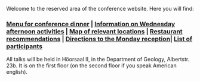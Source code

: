 Welcome to the reserved area of the conference website. Here you will find:

<h3>   <a href="https://fgallinaro.github.io/geomod-conference.github.io/reserved_area/6545007f30846bbbf0075824cf0188e903dba720/Menu_Geomod.pdf">Menu for conference dinner</a> | <a href="https://fgallinaro.github.io/geomod-conference.github.io/reserved_area/6545007f30846bbbf0075824cf0188e903dba720/activities">Information on Wednesday afternoon activities</a> | <a href="https://fgallinaro.github.io/geomod-conference.github.io/reserved_area/6545007f30846bbbf0075824cf0188e903dba720/freiburg_map">Map of relevant locations</a> | <a href="https://fgallinaro.github.io/geomod-conference.github.io/reserved_area/6545007f30846bbbf0075824cf0188e903dba720/Freiburg_restaurants.pdf">Restaurant recommendations</a> | <a href="https://fgallinaro.github.io/geomod-conference.github.io/reserved_area/6545007f30846bbbf0075824cf0188e903dba720/map_reception">Directions to the Monday reception</a>| <a href="https://fgallinaro.github.io/geomod-conference.github.io/reserved_area/6545007f30846bbbf0075824cf0188e903dba720/participants-list">List of participants</a> </h3>

All talks will be held in H&ouml;orsaal II, in the Department of Geology, Albertstr. 23b. It is on the first floor (on the second floor if you speak American english).
